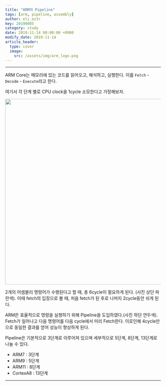 ```yaml
---
title: "ARM의 Pipeline"
tags: [arm, pipeline, assembly]
author: eli_ez3r
key: 20190005
category: study
date: 2019-11-14 00:00:00 +0900
modify_date: 2019-11-14
article_header:
  type: cover
  image:
    src: /assets/img/arm_logo.png
---
```


-----

ARM Core는 메모리에 있는 코드를 읽어오고, 해석하고, 실행한다. 이를 `Fetch` - `Decode` - `Execute`라고 한다.

여기서 각 단계 별로 CPU clock을 1cycle 소모한다고 가정해보자.

<img src="http://eliez3r.synology.me/assets/blog/study/arm/pipeline/1.png" width="600px">

2개의 어셈블리 명령어가 수행된다고 할 때, 총 6cycle이 필요하게 된다. (사진 상단 파란색). 이때 fetch의 입장으로 볼 때, 처음 fetch가 된 후로 나머지 2cycle동안 쉬게 된다.

ARM은 효율적으로 명령을 실행하기 위해 Pipeline을 도입하였다.(사진 하단 연두색). Fetch가 일어나고 다음 명령어를 다음 cycle에서 미리 Fetch한다. 이로인해 4cycle만으로 동일한 결과를 얻어 성능이 향상하게 된다.

Pipeline은 기본적으로 3단계로 이루어져 있으며 세부적으로 5단계, 8단계, 13단계로 나눌 수 있다.

- ARM7 : 3단계
- ARM9 : 5단계
- ARM11 : 8단계
- CortexA8 : 13단계

-----







